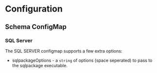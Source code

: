 # Configuration

## Schema ConfigMap

### SQL Server

The SQL SERVER configmap supports a few extra options:

- sqlpackageOptions - a `string` of options (space seperated) to pass to the sqlpackage executable.
